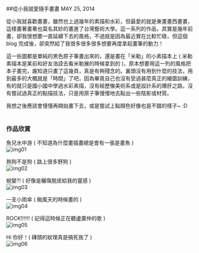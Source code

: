<!-- @@master  = ../../_layout.html-->

<!-- @@block  =  jsBottom-->

<include src="../../_articles-js.html"></include>

<!-- @@close-->

<!-- @@block  =  css-->

<include src="../../_articles-css.html"></include>

<!-- @@close-->

<!-- @@block  =  articles-social-->

<include src="../../_articles-social.html"></include>

<!-- @@close-->

<!-- @@block  =  articles-footer-->

<include src="../../_articles.html"></include>

<!-- @@close-->

<!-- @@block  =  meta-->

<meta property="article:published_time" content="2014-05-25T22:25:00+01:00">

<meta name="keywords" content="painting,插畫,畫畫,插圖,創作">

<meta name="description" content="從小我就喜歡畫畫，雖然也上過幾年的素描和水彩，但最愛的就是東畫畫西畫畫，這樣畫著畫著也莫名其妙的畫進了台灣藝術大學。這一系列的作品，其實是幾年前畫，卻我很想要一直延續下去的風格，不過就是因為最近實在比較忙碌，但這個 blog 完成後，卻突然給了我很多很多很多想要再度拿起畫筆的動力！">

<meta itemprop="name" content="從小我就愛隨手畫畫 - OXXO.STUDIO">

<meta itemprop="image" content="http://www.oxxostudio.tw/img/articles/201405/20140525_3_01.jpg">

<meta itemprop="description" content="從小我就喜歡畫畫，雖然也上過幾年的素描和水彩，但最愛的就是東畫畫西畫畫，這樣畫著畫著也莫名其妙的畫進了台灣藝術大學。這一系列的作品，其實是幾年前畫，卻我很想要一直延續下去的風格，不過就是因為最近實在比較忙碌，但這個 blog 完成後，卻突然給了我很多很多很多想要再度拿起畫筆的動力！">

<meta property="og:title" content="從小我就愛隨手畫畫 - OXXO.STUDIO" >

<meta property="og:url" content="http://www.oxxostudio.tw/articles/201405/painting.html">

<meta property="og:image" content="http://www.oxxostudio.tw/img/articles/201405/20140525_3_01.jpg">

<meta property="og:description" content="從小我就喜歡畫畫，雖然也上過幾年的素描和水彩，但最愛的就是東畫畫西畫畫，這樣畫著畫著也莫名其妙的畫進了台灣藝術大學。這一系列的作品，其實是幾年前畫，卻我很想要一直延續下去的風格，不過就是因為最近實在比較忙碌，但這個 blog 完成後，卻突然給了我很多很多很多想要再度拿起畫筆的動力！" >

<title>從小我就愛隨手畫畫 - OXXO.STUDIO</title>

<!-- @@close-->

<!-- @@block  =  articles-content-->

##從小我就愛隨手畫畫 <span class="article-date" tag="creative">MAY 25, 2014</span>

從小我就喜歡畫畫，雖然也上過幾年的素描和水彩，但最愛的就是東畫畫西畫畫，這樣畫著畫著也莫名其妙的畫進了台灣藝術大學。這一系列的作品，其實是幾年前畫，卻我很想要一直延續下去的風格，不過就是因為最近實在比較忙碌，但這個 blog 完成後，卻突然給了我很多很多很多想要再度拿起畫筆的動力！  

這一些圖都是單純的黑色原子筆畫出來的，還是畫在「米勒」的小素描本上 ( 米勒素描本是某前和好友浩詮去看米勒展的時候拿到的 )，原本想要用這一列的風格把本子畫完，誰知道只畫了這幾頁，真是有夠殘念的。裏頭沒有用到什麼的技法，用到最多的大概就是「時間」了吧，因為畢竟自己也沒有受過甚麼真正的繪圖訓練，有的就只是國小國中學過水彩素描，沒有經歷像美術系或是設計系的爆肝之路，沒有嘗試過真正的點描技法，只是用原子筆慢慢地去點出一些陰影或材質。  

我想之後應該會慢慢再開始畫下去，或是嘗試上點顏色好像也是不錯的樣子~ :D
<br/>
<br/>
### 作品欣賞 ###
魚兒水中游 ( 不知道為什麼畫插畫總是會有一張是畫魚 )  
![img01](/img/articles/201405/20140525_3_01.jpg)  

熱狗不是狗 ( 路上很多野狗 )    
![img02](/img/articles/201405/20140525_3_06.jpg)  

蛻變?! ( 好像是曬傷脫皮給我的靈感 )  
![img03](/img/articles/201405/20140525_3_07.jpg)  

一支小雨傘 ( 颱風天的時候畫的 )  
![img04](/img/articles/201405/20140525_3_09.jpg)

ROCK!!!!!! ( 記得這時候正在聽盧廣仲的歌 )  
![img05](/img/articles/201405/20140525_3_03.jpg)

Hi 你好！( 磚頭的紋理真是搞死我了 )  
![img06](/img/articles/201405/20140525_3_08.jpg)

<!-- @@close-->

